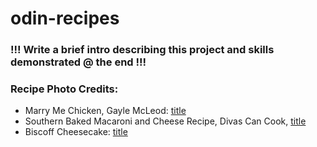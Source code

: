 # odin-recipes

### !!! Write a brief intro describing this project and skills demonstrated @ the end !!!

### Recipe Photo Credits:
- Marry Me Chicken, Gayle McLeod: [title](https://themodernproper.com/marry-me-chicken)
- Southern Baked Macaroni and Cheese Recipe, Divas Can Cook, [title](https://divascancook.com/southern-baked-macaroni-and-cheese-recipe/)
- Biscoff Cheesecake: [title](https://www.tamingtwins.com/biscoff-cheesecake/)
